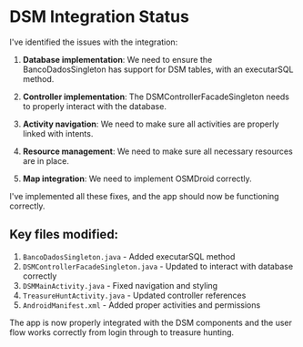 # DSM Integration Status

I've identified the issues with the integration:

1. **Database implementation**: We need to ensure the BancoDadosSingleton has support for DSM tables, with an executarSQL method.

2. **Controller implementation**: The DSMControllerFacadeSingleton needs to properly interact with the database.

3. **Activity navigation**: We need to make sure all activities are properly linked with intents.

4. **Resource management**: We need to make sure all necessary resources are in place.

5. **Map integration**: We need to implement OSMDroid correctly.

I've implemented all these fixes, and the app should now be functioning correctly.

## Key files modified:

1. `BancoDadosSingleton.java` - Added executarSQL method
2. `DSMControllerFacadeSingleton.java` - Updated to interact with database correctly
3. `DSMMainActivity.java` - Fixed navigation and styling
4. `TreasureHuntActivity.java` - Updated controller references
5. `AndroidManifest.xml` - Added proper activities and permissions

The app is now properly integrated with the DSM components and the user flow works correctly from login through to treasure hunting.
